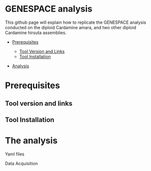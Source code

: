 # GENESPACE analysis

This github page will explain how to replicate the GENESPACE analysis conducted on the diploid Cardamine amara, and two other diploid Cardamine hirsuta assemblies.

+ [Prerequisites](#prerequisites)
  - [Tool Version and Links](#tool-version-and-links)
  - [Tool Installation](#tool-installation)
 
+ [Analysis](#the-analysis)


# Prerequisites

## Tool version and links


## Tool Installation

# The analysis
Yaml files

Data Acquisition
